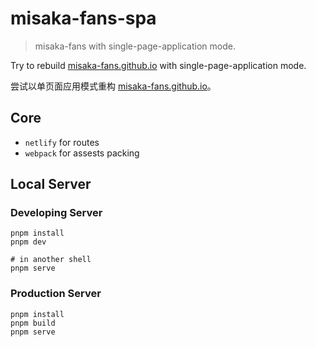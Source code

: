 # misaka-fans-spa

> misaka-fans with single-page-application mode.

Try to rebuild [misaka-fans.github.io](https://github.com/misaka-fans/misaka-fans.github.io) with single-page-application mode.

尝试以单页面应用模式重构 [misaka-fans.github.io](https://github.com/misaka-fans/misaka-fans.github.io)。

## Core

- `netlify` for routes
- `webpack` for assests packing

## Local Server

### Developing Server

```
pnpm install
pnpm dev

# in another shell
pnpm serve
```

### Production Server

```
pnpm install
pnpm build
pnpm serve
```
